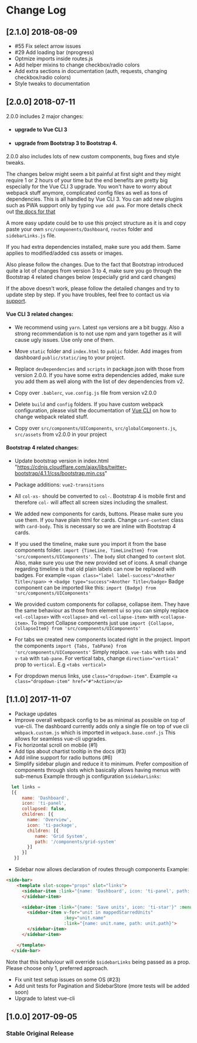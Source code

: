 # Change Log

## [2.1.0] 2018-08-09

- #55 Fix select arrow issues
- #29 Add loading bar (nprogress)
- Optmize imports inside routes.js
- Add helper mixins to change checkbox/radio colors
- Add extra sections in documentation (auth, requests, changing checkbox/radio colors)
- Style tweaks to documentation


## [2.0.0] 2018-07-11
 2.0.0 includes 2 major changes:

- #### upgrade to Vue CLI 3
- #### upgrade from Bootstrap 3 to Bootstrap 4.

2.0.0 also includes lots of new custom components, bug fixes and style tweaks.

The changes below might seem a bit painful at first sight and they might require
1 or 2 hours of your time but the end benefits are pretty big especially for the Vue CLI 3 upgrade.
You won't have to worry about webpack stuff anymore, complicated config files as well as tons of dependencies.
This is all handled by Vue CLI 3. You can add new plugins such as PWA support only by typing
`vue add pwa`. For more details check out [the docs for that](https://cli.vuejs.org/guide/plugins-and-presets.html#installing-plugins-in-an-existing-project)

A more easy update could be to use this project structure as it is and copy paste
your own `src/components/Dashboard`, `routes` folder and `sidebarLinks.js` file.

If you had extra dependencies installed, make sure you add them. Same applies to modified/added
css assets or images.

Also please follow the changes. Due to the fact that Bootstrap introduced quite a lot of changes from
version 3 to 4, make sure you go through the Bootstrap 4 related changes below (especially grid and card changes)

If the above doesn't work, please follow the detailed changes and try to update step by step.
If you have troubles, feel free to contact us via [support](https://www.creative-tim.com/contact-us).

#### Vue CLI 3 related changes:

 - We recommend using `yarn`. Latest `npm` versions are a bit buggy. Also a strong recommendation is
 to not use npm and yarn together as it will cause ugly issues. Use only one of them.

 - Move `static` folder and `index.html` to `public` folder. Add images from dashboard `public/static/img` to your project.

 - Replace `devDependencies` and `scripts` in package.json with those from version 2.0.0. If you have some extra dependencies added, make sure you add them as well along with the list of dev dependencies from v2.

 - Copy over `.bablerc`, `vue.config.js` file from version v2.0.0

 - Delete `build` and `config` folders. If you have custom webpack configuration, please visit the
 documentation of [Vue CLI](https://github.com/vuejs/vue-cli/blob/dev/docs/README.md) on how to change
 webpack related stuff.

 - Copy over `src/components/UIComponents`, `src/globalComponents.js`, `src/assets` from v2.0.0 in your project

#### Bootstrap 4 related changes:

 - Update bootstrap version in index.html "https://cdnjs.cloudflare.com/ajax/libs/twitter-bootstrap/4.1.1/css/bootstrap.min.css"

 - Package additions: `vue2-transitions`

 - All `col-xs-` should be converted to `col-`. Bootstrap 4 is mobile first and therefore `col-` will affect all screen sizes including the smallest.

 - We added new components for cards, buttons. Please make sure you use them. If you have
 plain html for cards. Change `card-content` class with `card-body`. This is necessary so we are inline with
 Bootstrap 4 cards.

 - If you used the timeline, make sure you import it from the base components folder.
 `import {TimeLine, TimeLineItem} from 'src/components/UIComponents'`.
 The `body` slot changed to `content` slot. Also, make sure you use the new provided set of icons. A small change regarding timeline is that old plain labels can now be replaced with badges.
 For example `<span class="label label-success">Another Title</span>` -> `<badge type="success">Another Title</badge>`
 Badge component can be imported like this: `import {Badge} from 'src/components/UIComponents'`

 - We provided custom components for collapse, collapse item. They have the same behaviour as those from
 element ui so you can simply replace `<el-collapse>` with `<collapse>` and `<el-collapse-item>` with
 `<collapse-item>`. To import Collapse components just use `import {Collapse, CollapseItem} from 'src/components/UIComponents'`

 - For tabs we created new components located right in the project.
 Import the components `import {Tabs, TabPane} from 'src/components/UIComponents'`
 Simply replace. `vue-tabs` with `tabs` and `v-tab` with `tab-pane`. For vertical tabs, change
 `direction="vertical"` prop to `vertical`. E.g `<tabs vertical>`

 - For dropdown menus links, use `class="dropdown-item"`. Example `<a class="dropdown-item" href="#">Action</a>`

## [1.1.0] 2017-11-07
  - Package updates
  - Improve overall webpack config to be as minimal as possible on top of vue-cli.
   The dashboard currently adds only a single file on top of vue cli `webpack.custom.js` which is imported in `webpack.base.conf.js`
   This allows for seamless vue-cli upgrades.
  - Fix horizontal scroll on mobile (#1)
  - Add tips about chartist tooltip in the docs (#3)
  - Add inline support for radio buttons (#6)
  - Simplify sidebar plugin and reduce it to minimum. Prefer composition of components through slots which basically allows
  having menus with sub-menus
  Example through js configuration `$sidebarLinks`:
  ```js
    let links =
    [{
        name: 'Dashboard',
        icon: 'ti-panel',
        collapsed: false,
        children: [{
          name: 'Overview',
          icon: 'ti-package',
          children: [{
             name: 'Grid System',
             path: '/components/grid-system'
          }]
        }]
     }]
  ```
  - Sidebar now allows declaration of routes through components
  Example:
  ```html
  <side-bar>
      <template slot-scope="props" slot="links">
        <sidebar-item :link="{name: 'Dashboard', icon: 'ti-panel', path: '/admin/dashboard'}">
        </sidebar-item>

        <sidebar-item :link="{name: 'Save units', icon: 'ti-star'}" :menu="true">
          <sidebar-item v-for="unit in mappedStarredUnits"
                        :key="unit.name"
                        :link="{name: unit.name, path: unit.path}">
          </sidebar-item>
        </sidebar-item>

      </template>
    </side-bar>
  ```
  Note that this behaviour will override `$sidebarLinks` being passed as a prop. Please choose only 1, preferred approach.

  - Fix unit test setup issues on some OS (#23)
  - Add unit tests for Pagination and SidebarStore (more tests will be added soon)
  - Upgrade to latest vue-cli


## [1.0.0] 2017-09-05
### Stable Original Release
